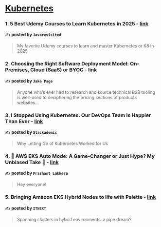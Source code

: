 
<h1><a href=https://medium.com/tag/kubernetes/recommended target="_blank" rel="noopener noreferrer">Kubernetes</a></h1>
<h3>1. 5 Best Udemy Courses to Learn Kubernetes in 2025 - <a href="https://medium.com/javarevisited/5-best-udemy-courses-to-learn-kubernetes-in-2025-7c227791905a" target="_blank" rel="noopener noreferrer">link</a></h3>

✍️ **posted by `Javarevisited`**

<blockquote>My favorite Udemy courses to learn and master Kubernetes or K8 in 2025</blockquote>

<h3>2. Choosing the Right Software Deployment Model: On-Premises, Cloud (SaaS) or BYOC - <a href="https://medium.com/@jake.page91/choosing-the-right-software-deployment-model-on-premises-cloud-saas-or-byoc-be3304153f09" target="_blank" rel="noopener noreferrer">link</a></h3>

✍️ **posted by `Jake Page`**

<blockquote>Anyone who’s ever had to research and source technical B2B tooling is well-used to deciphering the pricing sections of products websites…</blockquote>

<h3>3. I Stopped Using Kubernetes. Our DevOps Team Is Happier Than Ever - <a href="https://medium.com/stackademic/i-stopped-using-kubernetes-our-devops-team-is-happier-than-ever-a5519f916ec0" target="_blank" rel="noopener noreferrer">link</a></h3>

✍️ **posted by `Stackademic`**

<blockquote>Why Letting Go of Kubernetes Worked for Us</blockquote>

<h3>4. 👋 AWS EKS Auto Mode: A Game-Changer or Just Hype? My Unbiased Take 👋 - <a href="https://medium.com/@devopslearning/aws-eks-auto-mode-a-game-changer-or-just-hype-my-unbiased-take-18de17c4484a" target="_blank" rel="noopener noreferrer">link</a></h3>

✍️ **posted by `Prashant Lakhera`**

<blockquote>Hey everyone!</blockquote>

<h3>5. Bringing Amazon EKS Hybrid Nodes to life with Palette - <a href="https://medium.com/itnext/bringing-amazon-eks-hybrid-nodes-to-life-with-palette-584734449503" target="_blank" rel="noopener noreferrer">link</a></h3>

✍️ **posted by `ITNEXT`**

<blockquote>Spanning clusters in hybrid environments: a pipe dream?</blockquote>

